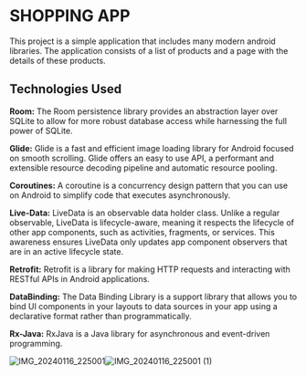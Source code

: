 # SHOPPING APP
This project is a simple application that includes many modern android libraries. The application consists of a list of products and a page with the details of these products.

## Technologies Used

**Room:** The Room persistence library provides an abstraction layer over SQLite to allow for more robust database access while harnessing the full power of SQLite.

**Glide:** Glide is a fast and efficient image loading library for Android focused on smooth scrolling. Glide offers an easy to use API, a performant and extensible resource decoding pipeline and automatic resource pooling.

**Coroutines:** A coroutine is a concurrency design pattern that you can use on Android to simplify code that executes asynchronously.

**Live-Data:** LiveData is an observable data holder class. Unlike a regular observable, LiveData is lifecycle-aware, meaning it respects the lifecycle of other app components, such as activities, fragments, or services. This awareness ensures LiveData only updates app component observers that are in an active lifecycle state.

**Retrofit:** Retrofit is a library for making HTTP requests and interacting with RESTful APIs in Android applications.

**DataBinding:** The Data Binding Library is a support library that allows you to bind UI components in your layouts to data sources in your app using a declarative format rather than programmatically.

**Rx-Java:** RxJava is a Java library for asynchronous and event-driven programming.

![IMG_20240116_225001](https://github.com/ErsemSaygi/shoppingApp/assets/117079966/496e164e-aff6-48fb-ad96-a037e507db7b)![IMG_20240116_225001 (1)](https://github.com/ErsemSaygi/shoppingApp/assets/117079966/68cde46e-b88a-450d-a303-432b381c5ca6)

